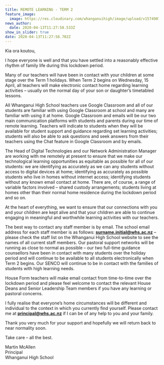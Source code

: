```yaml
---
title: REMOTE LEARNING - TERM 2
feature_image:
  image: https://res.cloudinary.com/whanganuihigh/image/upload/v1574907236/Events/GREEN_WHS_HEADER.jpg
news_author:
  date: 2020-04-13T11:27:58.533Z
show_in_slider: true
date: 2020-04-13T11:27:58.702Z
---
```

Kia ora koutou,

 

I hope everyone is well and that you have settled into a reasonably effective rhythm of family life during this lockdown period.

 

Many of our teachers will have been in contact with your children at some stage over the Term 1 holidays.  When Term 2 begins on Wednesday, 15 April, all teachers will make electronic contact home regarding learning activities – usually on the normal day of your son or daughter’s timetabled lessons.

 

All Whanganui High School teachers use Google Classroom and all of our students are familiar with using Google Classroom at school and many are familiar with using it at home.  Google Classroom and emails will be our two main communication platforms with students and parents during our time of remote learning.  Teachers will indicate to students when they will be available for student support and guidance regarding set learning activities; students will also be able to ask questions and seek answers from their teachers using the Chat feature in Google Classroom and by emails.

 

The Head of Digital Technologies and our Network Administration Manager are working with me remotely at present to ensure that we make our technological learning opportunities as equitable as possible for all of our students:  we are identifying as accurately as we can any students without access to digital devices at home; identifying as accurately as possible students who live in homes without internet access; identifying students without any known email contact at home.  There are, of course, a range of variable factors involved – shared custody arrangements; students living at homes other than their normal home residence during the lockdown period and so on.

 

At the heart of everything, we want to ensure that our connections with you and your children are kept alive and that your children are able to continue engaging in meaningful and worthwhile learning activities with our teachers.

 

The best way to contact any staff member is by email.  The school email address for each staff member is as follows:  **surname.initial@whs.ac.nz** – please check the staff list on the Whanganui High School website to see the names of all current staff members.  Our pastoral support networks will be running as close to normal as possible – our two full-time guidance counsellors have been in contact with many students over the holiday period and will continue to be available to all students electronically when Term 2 begins.  Our SENCO will continue to be in contact with the families of students with high learning needs. 

 

House Form teachers will make email contact from time-to-time over the lockdown period and please feel welcome to contact the relevant House Deans and Senior Leadership Team members if you have any learning or pastoral concerns.

 

I fully realise that everyone’s home circumstances will be different and individual to the context in which you currently find yourself.  Please contact me at **principal@whs.ac.nz** if I can be of any help to you and your family.

 

Thank you very much for your support and hopefully we will return back to near normality soon.

 

Take care – all the best.

 

Martin McAllen  
Principal  
Whanganui High School